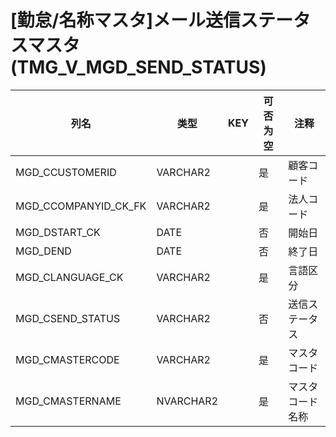 # [勤怠/名称マスタ]メール送信ステータスマスタ(TMG_V_MGD_SEND_STATUS)
| 列名   | 类型   | KEY  | 可否为空 | 注释   |
| ---- | ---- | ---- | ---- | ---- |
|MGD_CCUSTOMERID|VARCHAR2||是|顧客コード|
|MGD_CCOMPANYID_CK_FK|VARCHAR2||是|法人コード|
|MGD_DSTART_CK|DATE||否|開始日|
|MGD_DEND|DATE||否|終了日|
|MGD_CLANGUAGE_CK|VARCHAR2||是|言語区分|
|MGD_CSEND_STATUS|VARCHAR2||否|送信ステータス|
|MGD_CMASTERCODE|VARCHAR2||是|マスタコード|
|MGD_CMASTERNAME|NVARCHAR2||是|マスタコード名称|
